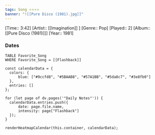 ```yaml
---
tags: Song ⭐⭐⭐⭐ 
banner: "![[Pure Disco (1981).jpg]]"
---
```

[Time:: 3:42]
[Artist:: [[Imagination]] ]
[Genre:: Pop]
[Played:: 2]
[Album:: [[Pure Disco (1981)]]]
[Year:: 1981]
### Dates
````dataview
TABLE Favorite_Song
WHERE Favorite_Song = [[Flashback]]
````
  ```dataviewjs
const calendarData = { 
	colors: { 
		blue: ["#9ccfd8", "#5BAAB8", "#57A1BB", "#5da8c7", "#3e8fb0"] 
	}, 
	entries: [] 
}; 

for (let page of dv.pages('"Daily Notes"')) { 
	calendarData.entries.push({ 
		date: page.file.name, 
		intensity: page["Flashback"]
	}); 
} 

renderHeatmapCalendar(this.container, calendarData);
```
